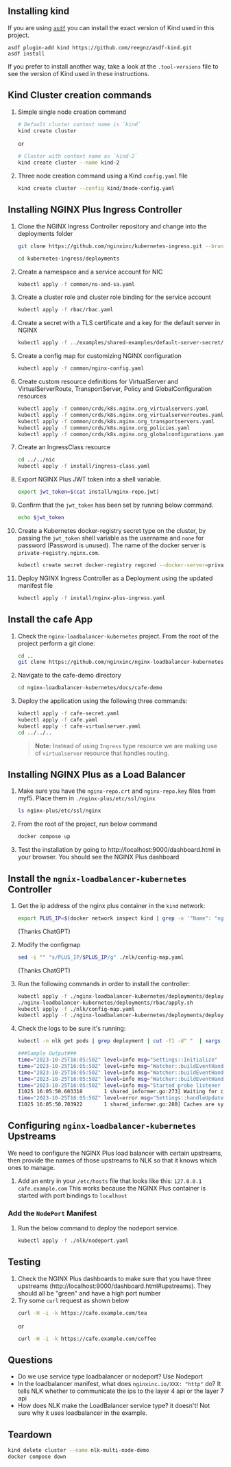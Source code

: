 ## Installing kind
If you are using [`asdf`](https://asdf-vm.com/) you can install the exact version of Kind used in this project.

```
asdf plugin-add kind https://github.com/reegnz/asdf-kind.git
asdf install
```

If you prefer to install another way, take a look at the `.tool-versions` file to see the version of Kind used in these instructions.

## Kind Cluster creation commands

1. Simple single node creation command
   ```bash
   # Default cluster context name is `kind`
   kind create cluster
   ```
   or
   ```bash
   # Cluster with context name as `kind-2`
   kind create cluster --name kind-2 
   ```
2. Three node creation command using a Kind `config.yaml` file
   ```bash
   kind create cluster --config kind/3node-config.yaml
   ```

## Installing NGINX Plus Ingress Controller

1. Clone the NGINX Ingress Controller repository and change into the deployments folder
   ```bash
   git clone https://github.com/nginxinc/kubernetes-ingress.git --branch v3.3.1
   ```
   ```bash
   cd kubernetes-ingress/deployments
   ```

2. Create a namespace and a service account for NIC
   ```bash
   kubectl apply -f common/ns-and-sa.yaml
   ```
3. Create a cluster role and cluster role binding for the service account
   ```bash
   kubectl apply -f rbac/rbac.yaml
   ```
4. Create a secret with a TLS certificate and a key for the default server in NGINX 
   ```bash
   kubectl apply -f ../examples/shared-examples/default-server-secret/default-server-secret.yaml
   ```
5. Create a config map for customizing NGINX configuration
   ```bash
   kubectl apply -f common/nginx-config.yaml
   ```
6. Create custom resource definitions for VirtualServer and VirtualServerRoute, TransportServer, Policy and GlobalConfiguration resources
   ```bash
   kubectl apply -f common/crds/k8s.nginx.org_virtualservers.yaml
   kubectl apply -f common/crds/k8s.nginx.org_virtualserverroutes.yaml
   kubectl apply -f common/crds/k8s.nginx.org_transportservers.yaml
   kubectl apply -f common/crds/k8s.nginx.org_policies.yaml
   kubectl apply -f common/crds/k8s.nginx.org_globalconfigurations.yaml
   ```
7. Create an IngressClass resource
   ```bash
   cd ../../nic
   kubectl apply -f install/ingress-class.yaml
   ```
8. Export NGINX Plus JWT token into a shell variable.
   ```bash
   export jwt_token=$(cat install/nginx-repo.jwt)
   ```
9. Confirm that the `jwt_token` has been set by running below command.
    ```bash
    echo $jwt_token
    ```
10. Create a Kubernetes docker-registry secret type on the cluster, by passing the `jwt_token` shell variable as the username and `none` for password (Password is unused). The name of the docker server is `private-registry.nginx.com`.
    ```bash
    kubectl create secret docker-registry regcred --docker-server=private-registry.nginx.com --docker-username=$jwt_token --docker-password=none -n nginx-ingress
    ```
11. Deploy NGINX Ingress Controller as a Deployment using the updated manifest file
    ```bash
    kubectl apply -f install/nginx-plus-ingress.yaml
    ```

## Install the cafe App
1. Check the `nginx-loadbalancer-kubernetes` project.  From the root of the project perform a git clone: 
   ```bash
   cd ..
   git clone https://github.com/nginxinc/nginx-loadbalancer-kubernetes.git
   ```

2. Navigate to the cafe-demo directory
   ```bash
   cd nginx-loadbalancer-kubernetes/docs/cafe-demo
   ```
3. Deploy the application using the following three commands:
   ```bash
   kubectl apply -f cafe-secret.yaml
   kubectl apply -f cafe.yaml
   kubectl apply -f cafe-virtualserver.yaml
   cd ../../..
   ```
   >**Note:** Instead of using `Ingress` type resource we are making use of `virtualserver` resource that handles routing.

## Installing NGINX Plus as a Load Balancer
1. Make sure you have the `nginx-repo.crt` and `nginx-repo.key` files from myf5. Place them in `./nginx-plus/etc/ssl/nginx`
   ```bash
   ls nginx-plus/etc/ssl/nginx
   ```

2. From the root of the project, run below command      
   ```bash
   docker compose up
   ```

3. Test the installation by going to http://localhost:9000/dashboard.html in your browser.  You should see the NGINX Plus dashboard

## Install the `ngnix-loadbalancer-kubernetes` Controller
1. Get the ip address of the nginx plus container in the `kind` network:
      ```bash
      export PLUS_IP=$(docker network inspect kind | grep -o '"Name": "nginx-plus"' -A 5 | grep '"IPv4Address":' | cut -d '"' -f 4 | sed 's/\/16//')
      ```
      (Thanks ChatGPT)

2. Modify the configmap 
   ```bash
   sed -i "" "s/PLUS_IP/$PLUS_IP/g" ./nlk/config-map.yaml
   ``` 
   (Thanks ChatGPT)

3. Run the following commands in order to install the controller:
   ```bash
   kubectl apply -f ./nginx-loadbalancer-kubernetes/deployments/deployment/namespace.yaml
   ./nginx-loadbalancer-kubernetes/deployments/rbac/apply.sh
   kubectl apply -f ./nlk/config-map.yaml
   kubectl apply -f ./nginx-loadbalancer-kubernetes/deployments/deployment/deployment.yaml
   ```


4. Check the logs to be sure it's running:
   ```bash
   kubectl -n nlk get pods | grep deployment | cut -f1 -d" "  | xargs kubectl logs -n nlk --follow $1
   ```
   ```bash
   ###Sample Output###
   time="2023-10-25T16:05:50Z" level=info msg="Settings::Initialize"
   time="2023-10-25T16:05:50Z" level=info msg="Watcher::buildEventHandlerForAdd"
   time="2023-10-25T16:05:50Z" level=info msg="Watcher::buildEventHandlerForDelete"
   time="2023-10-25T16:05:50Z" level=info msg="Watcher::buildEventHandlerForUpdate"
   time="2023-10-25T16:05:50Z" level=info msg="Started probe listener on:51031"
   I1025 16:05:50.603318       1 shared_informer.go:273] Waiting for caches to sync for nlk-handler
   time="2023-10-25T16:05:50Z" level=error msg="Settings::handleUpdateEvent: nginx-hosts key not found in ConfigMap"
   I1025 16:05:50.703922       1 shared_informer.go:280] Caches are synced for nlk-handler
   ```
   

## Configuring `nginx-loadbalancer-kubernetes` Upstreams
We need to configure the NGINX Plus load balancer with certain upstreams, then provide the names of those upstreams to NLK so that it knows which ones to manage.

1. Add an entry in your `/etc/hosts` file that looks like this:
      `127.0.0.1 cafe.example.com`
      This works because the NGINX Plus container is started with port bindings to `localhost`

### Add the `NodePort` Manifest
1. Run the below command to deploy the nodeport service.
   ```bash
   kubectl apply -f ./nlk/nodeport.yaml
   ```

## Testing
1. Check the NGINX Plus dashboards to make sure that you have three upstreams (http://localhost:9000/dashboard.html#upstreams). They should all be "green" and have a high port number
2. Try some `curl` request as shown below 
   ```bash
   curl -H -i -k https://cafe.example.com/tea
   ``` 
   or 
   ```bash
   curl -H -i -k https://cafe.example.com/coffee
   ```

## Questions
* Do we use service type loadbalancer or nodeport? Use Nodeport
* In the loadbalancer manifest, what does `nginxinc.io/XXX: "http"` do? It tells NLK whether to communicate the ips to the layer 4 api or the layer 7 api
* How does NLK make the LoadBalancer service type? it doesn't! Not sure why it uses loadbalancer in the example.


## Teardown
```bash
kind delete cluster --name nlk-multi-node-demo
docker compose down
```
   